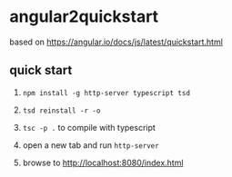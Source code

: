 # angular2quickstart
based on https://angular.io/docs/js/latest/quickstart.html

## quick start

1. `npm install -g http-server typescript tsd`

2. `tsd reinstall -r -o`

3. `tsc -p .` to compile with typescript

4. open a new tab and run `http-server`

5. browse to <http://localhost:8080/index.html>